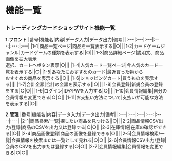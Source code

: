 # 機能一覧
### トレーディングカードショップサイト機能一覧
**1.フロント**
|番号|機能名|内容|データ入力|データ出力|備考|
|:---|:---|:---|:---:|:---:|:---|
|1-1|商品一覧ページ|商品を一覧表示する||○||
|1-2|カードゲームジャンル|カードゲームの種類を表示する||○||
|1-3|商品詳細ページ|説明文、商品画像を拡大表示<br>選択、カートへボタン表示|○|||
|1-4|人気カード一覧ページ|今人気のカード一覧を表示する||○|
|1-5|あなたにおすすめのカード|最近買った物から<br>おすすめの商品を表示する||○||
|1-6|ショッピングカート|買うものを表示する||||
|1-7|合計金額|合計の金額を表示する||○||
|1-8|会員登録|新規会員の登録をする|○|○||
|1-9|ログイン|IDやPWを入力する|○|||
|1-10|会員情報編集|自分の会員情報を変更できる|○|○||
|1-11|お支払い方法について|支払いが可能な方法を表示する||○||

**2.管理**
|番号|機能名|内容|データ入力|データ出力|備考|
|:---|:---|:---|:---:|:---:|:---|
|2-1|商品検索/一覧|探したい商品を見つける||○||
|2-2|商品情報CSV出力/登録|商品のCSVを出力又は登録する|○|○||
|2-3|在庫情報|在庫の確認ができる||○||
|2-4|商品画像登録|商品の画像を登録できる|○|||
|2-5|会員情報検索/一覧|会員情報を検索または一覧として見れる|○|○||
|2-6|会員情報CSV出力/登録|会員のCSVを出力または登録する|○|○||
|2-7|会員情報編集|会員情報を変更できる|○|○||



